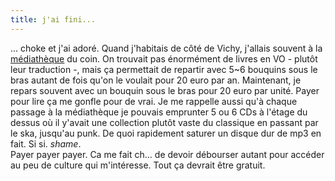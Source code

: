 ```yaml
---
title: j'ai fini...
---
```


... choke et j'ai adoré. Quand j'habitais de côté de Vichy, j'allais souvent à
la [médiathèque](http://www.ville-vichy.fr/fr/culture/3.html) du coin. On
trouvait pas énormément de livres en VO - plutôt leur traduction -, mais ça
permettait de repartir avec 5~6 bouquins sous le bras autant de fois qu'on le
voulait pour 20 euro par an. Maintenant, je repars souvent avec un bouquin
sous le bras pour 20 euro par unité. Payer pour lire ça me gonfle pour de
vrai. Je me rappelle aussi qu'à chaque passage à la médiathèque je pouvais
emprunter 5 ou 6 CDs à l'étage du dessus où il y'avait une collection plutôt
vaste du classique en passant par le ska, jusqu'au punk. De quoi rapidement
saturer un disque dur de mp3 en fait. Si si. _*shame*_.  
Payer payer payer. Ca me fait ch... de devoir débourser autant pour accéder au
peu de culture qui m'intéresse. Tout ça devrait être gratuit.

